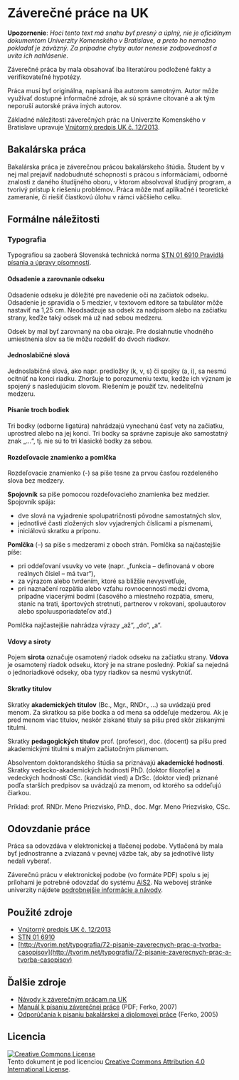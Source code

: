 Záverečné práce na UK
=====================

**Upozornenie**: _Hoci tento text má snahu byť presný a úplný, nie je oficiálnym dokumentom Univerzity Komenského v Bratislave, a preto ho nemožno pokladať je záväzný. Za prípadne chyby autor nenesie zodpovednosť a uvíta ich nahlásenie_.

Záverečné práca by mala obsahovať iba literatúrou podložené fakty a verifikovateľné hypotézy.

Práca musí byť originálna, napísaná iba autorom samotným. Autor môže využívať dostupné informačné zdroje, ak sú správne citované a ak tým neporuší autorské práva iných autorov.

Základné náležitosti záverečných prác na Univerzite Komenského v Bratislave upravuje [Vnútorný predpis UK č. 12/2013](http://www.uniba.sk/fileadmin/user_upload/editors/subory/legislativa/2013/vp_2013_12.pdf).


## Bakalárska práca

Bakalárska práca je záverečnou prácou bakalárskeho štúdia. Študent by v nej mal prejaviť nadobudnuté schopnosti s prácou s informáciami, odborné znalosti z daného študijného oboru, v ktorom absolvoval študijný program, a tvorivý prístup k riešeniu problémov. Práca môže mať aplikačné i teoretické zameranie, či riešiť čiastkovú úlohu v rámci väčšieho celku.

## Formálne náležitosti

### Typografia

Typografiou sa zaoberá Slovenská technická norma [STN 01 6910 Pravidlá písania a úpravy písomností](http://www.ucps.sk/subory/Pravne_predpisy_pdf_doc/STN_01_6910_Pravidla_pisania_a_upravy_pisomnosti.pdf).

#### Odsadenie a zarovnanie odseku

Odsadenie odseku je dôležité pre navedenie oči na začiatok odseku. Odsadenie je spravidla o 5 medzier, v textovom editore sa tabulátor môže nastaviť na 1,25 cm. Neodsadzuje sa odsek za nadpisom alebo na začiatku strany, keďže taký odsek má už nad sebou medzeru.

Odsek by mal byť zarovnaný na oba okraje. Pre dosiahnutie vhodného umiestnenia slov sa tie môžu rozdeliť do dvoch riadkov.

#### Jednoslabičné slová

Jednoslabičné slová, ako napr. predložky (k, v, s) či spojky (a, i), sa nesmú ocitnúť na konci riadku. Zhoršuje to porozumeniu textu, kedže ich význam je spojený s nasledujúcim slovom. Riešením je použiť tzv. nedeliteľnú medzeru.

#### Písanie troch bodiek

Tri bodky (odborne ligatúra) nahrádzajú vynechanú časť vety na začiatku, uprostred alebo na jej konci. Tri bodky sa správne zapisuje ako samostatný znak „…“, tj. nie sú to tri klasické bodky za sebou.

#### Rozdeľovacie znamienko a pomlčka

Rozdeľovacie znamienko (-) sa píše tesne za prvou časťou rozdeleného slova bez medzery.

**Spojovník** sa píše pomocou rozdeľovacieho znamienka bez medzier. Spojovník spája:

  * dve slová na vyjadrenie spolupatričnosti pôvodne samostatných slov,
  * jednotlivé časti zložených slov vyjadrených číslicami a písmenami,
  * iniciálovú skratku a príponu.

**Pomlčka** (–) sa píše s medzerami z oboch strán. Pomlčka sa najčastejšie píše:
  
  * pri oddeľovaní vsuvky vo vete (napr. „funkcia – definovaná v obore reálnych čísiel – má tvar“),
  * za výrazom alebo tvrdením, ktoré sa bližšie nevysvetľuje,
  * pri naznačení rozpätia alebo vzťahu rovnocennosti medzi dvoma, prípadne viacerými bodmi (časového a miestneho rozpätia, smeru, staníc na trati, športových stretnutí, partnerov v rokovaní, spoluautorov alebo spoluusporiadateľov atď.)

Pomlčka najčastejšie nahrádza výrazy „až“, „do“, „a“.

#### Vdovy a siroty

Pojem **sirota** označuje osamotený riadok odseku na začiatku strany. **Vdova** je osamotený riadok odseku, ktorý je na strane posledný. Pokiaľ sa nejedná o jednoriadkové odseky, oba typy riadkov sa nesmú vyskytnúť.

#### Skratky titulov

Skratky **akademických titulov** (Bc., Mgr., RNDr., …)  sa uvádzajú pred menom. Za skratkou sa píše bodka a od mena sa oddeľuje medzerou. Ak je pred menom viac titulov, neskôr získané tituly sa píšu pred skôr získanými titulmi.

Skratky **pedagogických titulov** prof. (profesor), doc. (docent) sa píšu pred akademickými titulmi s malým začiatočným písmenom.

Absolventom doktorandského štúdia sa priznávajú **akademické hodnosti**. Skratky vedecko-akademických hodností PhD. (doktor filozofie) a vedeckých hodností CSc.
(kandidát vied) a DrSc. (doktor vied) priznané podľa starších predpisov sa uvádzajú za menom, od ktorého sa oddeľujú čiarkou.

Príklad: prof. RNDr. Meno Priezvisko, PhD., doc. Mgr. Meno Priezvisko, CSc.


## Odovzdanie práce

Práca sa odovzdáva v elektronickej a tlačenej podobe. Vytlačená by mala byť jednostranne a zviazaná v pevnej väzbe tak, aby sa jednotlivé listy nedali vyberať.

Záverečnú prácu v elektronickej podobe (vo formáte PDF) spolu s jej prílohami je potrebné odovzdať do systému [AiS2](https://ais2.uniba.sk/). Na webovej stránke univerzity nájdete [podrobnejšie informácie a návody](https://moja.uniba.sk/zaverecne-prace/).


## Použité zdroje

  * [Vnútorný predpis UK č. 12/2013](http://www.uniba.sk/fileadmin/user_upload/editors/subory/legislativa/2013/vp_2013_12.pdf)
  * [STN 01 6910](http://www.ucps.sk/subory/Pravne_predpisy_pdf_doc/STN_01_6910_Pravidla_pisania_a_upravy_pisomnosti.pdf)
  * [http://tvorim.net/typografia/72-pisanie-zaverecnych-prac-a-tvorba-casopisov](http://tvorim.net/typografia/72-pisanie-zaverecnych-prac-a-tvorba-casopisov)


## Ďalšie zdroje

  * [Návody k záverečným prácam na UK](https://moja.uniba.sk/zaverecne-prace/)
  * [Manuál k písaniu záverečnej práce](http://www.sccg.sk/ferko/manual%20k%20pisaniu%20zavercnej%20prace.pdf) (PDF; Ferko, 2007)
  * [Odporúčania k písaniu bakalárskej a diplomovej práce](http://www.dai.fmph.uniba.sk/w/Recommendation_for_Writing_Bachelor_and_Diploma_Theses) (Ferko, 2005)


## Licencia

<a rel="license" href="http://creativecommons.org/licenses/by/4.0/"><img alt="Creative Commons License" style="border-width:0" src="http://i.creativecommons.org/l/by/4.0/88x31.png" /></a><br />Tento <span xmlns:dct="http://purl.org/dc/terms/" href="http://purl.org/dc/dcmitype/Text" rel="dct:type">dokument</span> je pod licenciou <a rel="license" href="http://creativecommons.org/licenses/by/4.0/">Creative Commons Attribution 4.0 International License</a>.
